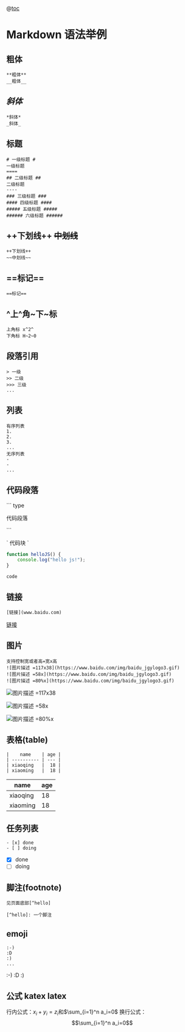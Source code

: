 @[toc](目录)

Markdown 语法举例
=============
## **粗体**
```
**粗体**
__粗体__
```
## *斜体*
```
*斜体*
_斜体_
```
## 标题
```
# 一级标题 #
一级标题
====
## 二级标题 ##
二级标题
----
### 三级标题 ###
#### 四级标题 ####
##### 五级标题 #####
###### 六级标题 ######
```

## ++下划线++ ~~中划线~~
```
++下划线++
~~中划线~~
```
## ==标记==
```
==标记==
```

## ^上^角~下~标
```
上角标 x^2^
下角标 H~2~0
```

## 段落引用
```
> 一级
>> 二级
>>> 三级
...
```
## 列表
```
有序列表
1.
2.
3.
...
无序列表
-
-
...
```
## 代码段落
\``` type

代码段落

\```

\` 代码块 \`

```javascript
function helloJS() {
    console.log("hello js!");
}
```
`code`

## 链接
```
[链接](www.baidu.com)
```
[链接](www.baidu.com)

## 图片
```
支持控制宽或者高=宽x高
![图片描述 =117x38](https://www.baidu.com/img/baidu_jgylogo3.gif)
![图片描述 =58x](https://www.baidu.com/img/baidu_jgylogo3.gif)
![图片描述 =80%x](https://www.baidu.com/img/baidu_jgylogo3.gif)
```
![图片描述 =117x38](https://www.baidu.com/img/baidu_jgylogo3.gif)

![图片描述 =58x](https://www.baidu.com/img/baidu_jgylogo3.gif)

![图片描述 =80%x](https://www.baidu.com/img/baidu_jgylogo3.gif)

## 表格(table)
```
|    name    | age |
| ---------- | --- |
| xiaoqing   |  18 |
| xiaoming   |  18 |
```
|    name    | age |
| ---------- | --- |
| xiaoqing   |  18 |
| xiaoming   |  18 |

## 任务列表
```
- [x] done
- [ ] doing
```
- [x] done
- [ ] doing

## 脚注(footnote)
```
见页面底部[^hello]

[^hello]: 一个脚注
```

## emoji

```
:-)
:D
:)
...
```
:-) :D :)

## 公式 katex latex

行内公式：$x_i + y_i = z_i$和$\sum_{i=1}^n a_i=0$
换行公式：
$$\sum_{i=1}^n a_i=0$$
